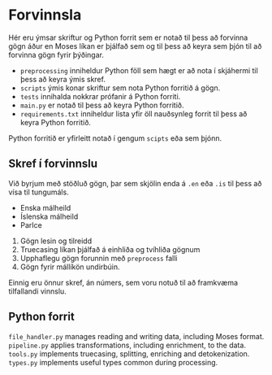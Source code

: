 # Forvinnsla
Hér eru ýmsar skriftur og Python forrit sem er notað til þess að forvinna gögn áður en Moses líkan er þjálfað sem og til þess að keyra sem þjón til að forvinna gögn fyrir þýðingar.

- `preprocessing` inniheldur Python föll sem hægt er að nota í skjáhermi til þess að keyra ýmis skref.
- `scripts` ýmis konar skriftur sem nota Python forritið á gögn.
- `tests` innihalda nokkrar prófanir á Python forriti.
- `main.py` er notað til þess að keyra Python forritið.
- `requirements.txt` inniheldur lista yfir öll nauðsynleg forrit til þess að keyra Python forritið.

Python forritið er yfirleitt notað í gengum `scipts` eða sem þjónn.

## Skref í forvinnslu
Við byrjum með stöðluð gögn, þar sem skjölin enda á `.en` eða `.is` til þess að vísa til tungumáls.
- Enska málheild
- Íslenska málheild
- ParIce

1. Gögn lesin og tilreidd
1. Truecasing líkan þjálfað á einhliða og tvíhliða gögnum
1. Upphaflegu gögn forunnin með `preprocess` falli
1. Gögn fyrir mállíkön undirbúin.

Einnig eru önnur skref, án númers, sem voru notuð til að framkvæma tilfallandi vinnslu.

## Python forrit

`file_handler.py` manages reading and writing data, including Moses format.
`pipeline.py` applies transformations, including enrichment, to the data.
`tools.py` implements truecasing, splitting, enriching and detokenization.
`types.py` implements useful types common during processing.